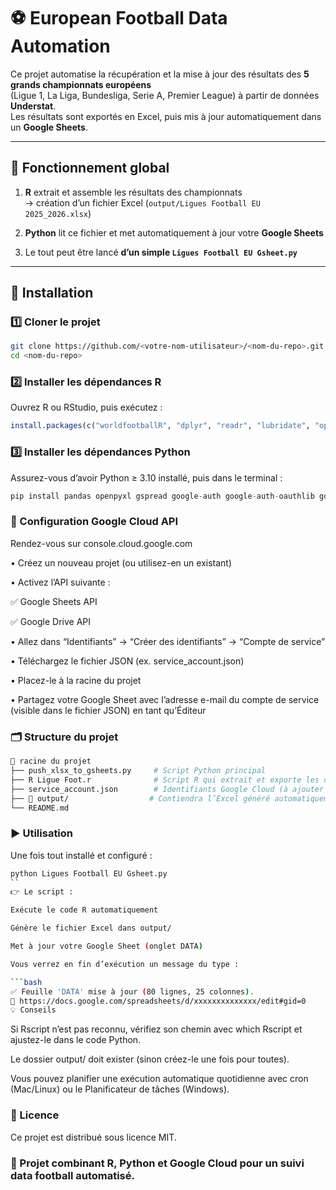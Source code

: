 # ⚽ European Football Data Automation

Ce projet automatise la récupération et la mise à jour des résultats des **5 grands championnats européens**  
(Ligue 1, La Liga, Bundesliga, Serie A, Premier League) à partir de données **Understat**.  
Les résultats sont exportés en Excel, puis mis à jour automatiquement dans un **Google Sheets**.

---

## 🧩 Fonctionnement global

1. **R** extrait et assemble les résultats des championnats  
   → création d’un fichier Excel (`output/Ligues Football EU 2025_2026.xlsx`)

2. **Python** lit ce fichier et met automatiquement à jour votre **Google Sheets**

3. Le tout peut être lancé **d’un simple `Ligues Football EU Gsheet.py`**

---

## 🚀 Installation

### 1️⃣ Cloner le projet
```bash
git clone https://github.com/<votre-nom-utilisateur>/<nom-du-repo>.git
cd <nom-du-repo>
```

### 2️⃣ Installer les dépendances R
Ouvrez R ou RStudio, puis exécutez :

```r
install.packages(c("worldfootballR", "dplyr", "readr", "lubridate", "openxlsx"))
```
### 3️⃣ Installer les dépendances Python

Assurez-vous d’avoir Python ≥ 3.10 installé, puis dans le terminal :

```python
pip install pandas openpyxl gspread google-auth google-auth-oauthlib google-auth-httplib2
```

### 🔐 Configuration Google Cloud API
Rendez-vous sur console.cloud.google.com

   • Créez un nouveau projet (ou utilisez-en un existant)

   • Activez l’API suivante :

   ✅ Google Sheets API

   ✅ Google Drive API

   • Allez dans “Identifiants” → “Créer des identifiants” → “Compte de service”

   • Téléchargez le fichier JSON (ex. service_account.json)

   • Placez-le à la racine du projet

   • Partagez votre Google Sheet avec l’adresse e-mail du compte de service (visible dans le fichier JSON) en tant qu’Éditeur

### 🗂️ Structure du projet

```bash
📁 racine du projet
├── push_xlsx_to_gsheets.py     # Script Python principal
├── R Ligue Foot.r              # Script R qui extrait et exporte les données
├── service_account.json        # Identifiants Google Cloud (à ajouter manuellement)
├── 📁 output/                  # Contiendra l’Excel généré automatiquement
└── README.md
```
### ▶️ Utilisation
Une fois tout installé et configuré :

```bash
python Ligues Football EU Gsheet.py
``
👉 Le script :

Exécute le code R automatiquement

Génère le fichier Excel dans output/

Met à jour votre Google Sheet (onglet DATA)

Vous verrez en fin d’exécution un message du type :

```bash
✅ Feuille 'DATA' mise à jour (80 lignes, 25 colonnes).
🔗 https://docs.google.com/spreadsheets/d/xxxxxxxxxxxxxx/edit#gid=0
💡 Conseils
```

Si Rscript n’est pas reconnu, vérifiez son chemin avec which Rscript et ajustez-le dans le code Python.

Le dossier output/ doit exister (sinon créez-le une fois pour toutes).

Vous pouvez planifier une exécution automatique quotidienne avec cron (Mac/Linux) ou le Planificateur de tâches (Windows).

### 📄 Licence
Ce projet est distribué sous licence MIT.

### 🧠 Projet combinant R, Python et Google Cloud pour un suivi data football automatisé.
